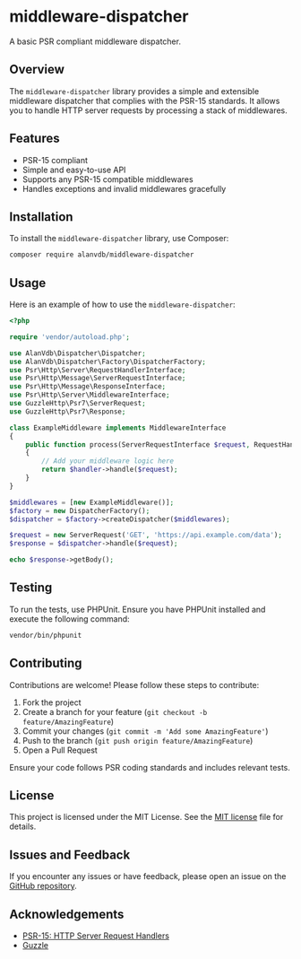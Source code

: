 # middleware-dispatcher

A basic PSR compliant middleware dispatcher.

## Overview

The `middleware-dispatcher` library provides a simple and extensible middleware dispatcher that complies with the PSR-15 standards. It allows you to handle HTTP server requests by processing a stack of middlewares.

## Features

- PSR-15 compliant
- Simple and easy-to-use API
- Supports any PSR-15 compatible middlewares
- Handles exceptions and invalid middlewares gracefully

## Installation

To install the `middleware-dispatcher` library, use Composer:

```sh
composer require alanvdb/middleware-dispatcher
```

## Usage

Here is an example of how to use the `middleware-dispatcher`:

```php
<?php

require 'vendor/autoload.php';

use AlanVdb\Dispatcher\Dispatcher;
use AlanVdb\Dispatcher\Factory\DispatcherFactory;
use Psr\Http\Server\RequestHandlerInterface;
use Psr\Http\Message\ServerRequestInterface;
use Psr\Http\Message\ResponseInterface;
use Psr\Http\Server\MiddlewareInterface;
use GuzzleHttp\Psr7\ServerRequest;
use GuzzleHttp\Psr7\Response;

class ExampleMiddleware implements MiddlewareInterface
{
    public function process(ServerRequestInterface $request, RequestHandlerInterface $handler): ResponseInterface
    {
        // Add your middleware logic here
        return $handler->handle($request);
    }
}

$middlewares = [new ExampleMiddleware()];
$factory = new DispatcherFactory();
$dispatcher = $factory->createDispatcher($middlewares);

$request = new ServerRequest('GET', 'https://api.example.com/data');
$response = $dispatcher->handle($request);

echo $response->getBody();
```

## Testing

To run the tests, use PHPUnit. Ensure you have PHPUnit installed and execute the following command:

```sh
vendor/bin/phpunit
```

## Contributing

Contributions are welcome! Please follow these steps to contribute:

1. Fork the project
2. Create a branch for your feature (`git checkout -b feature/AmazingFeature`)
3. Commit your changes (`git commit -m 'Add some AmazingFeature'`)
4. Push to the branch (`git push origin feature/AmazingFeature`)
5. Open a Pull Request

Ensure your code follows PSR coding standards and includes relevant tests.

## License

This project is licensed under the MIT License. See the [MIT license](LICENSE) file for details.

## Issues and Feedback

If you encounter any issues or have feedback, please open an issue on the [GitHub repository](https://github.com/alanvdb/middleware-dispatcher/issues).

## Acknowledgements

- [PSR-15: HTTP Server Request Handlers](https://www.php-fig.org/psr/psr-15/)
- [Guzzle](https://guzzlephp.org/)